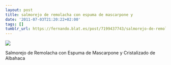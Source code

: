 ```yaml
---
layout: post
title: salmorejo de remolacha con espuma de mascarpone y
date: '2011-07-03T21:20:22+02:00'
tags: []
tumblr_url: https://fernando.blat.es/post/7199437743/salmorejo-de-remolacha-con-espuma-de-mascarpone-y
---
```

 ![](/tumblr_files/tumblr_lnrv1zGAib1qz4y16o1_1280.jpg)  

Salmorejo de Remolacha con Espuma de Mascarpone y Cristalizado de Albahaca
